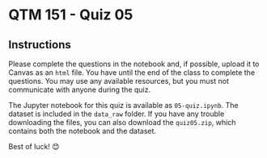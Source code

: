 # QTM 151 - Quiz 05

## Instructions

Please complete the questions in the notebook and, if possible, upload it to Canvas as an `html` file. You have until the end of the class to complete the questions. You may use any available resources, but you must not communicate with anyone during the quiz.

The Jupyter notebook for this quiz is available as `05-quiz.ipynb`. The dataset is included in the `data_raw` folder. If you have any trouble downloading the files, you can also download the `quiz05.zip`, which contains both the notebook and the dataset.

Best of luck! 😊
